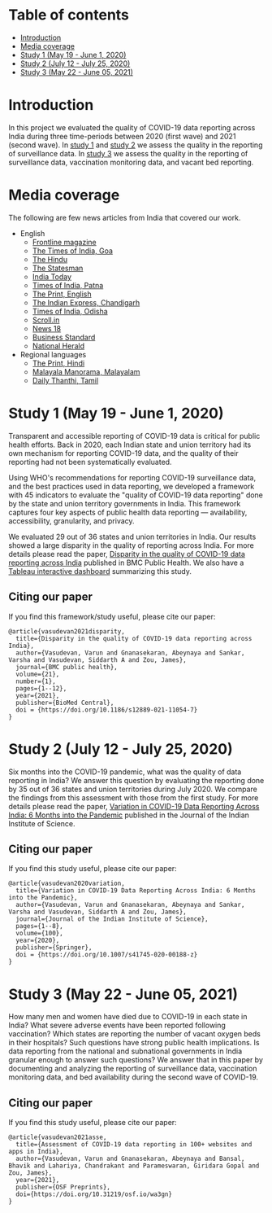 # Table of contents

- [Introduction](#intro)
- [Media coverage](#media)
- [Study 1 (May 19 - June 1, 2020)](#study1)
- [Study 2 (July 12 - July 25, 2020)](#study2)
- [Study 3 (May 22 - June 05, 2021)](#study3)

<!-- toc -->

# Introduction <a name="intro"></a>
In this project we evaluated the quality of COVID-19 data reporting across India during three time-periods between 2020 (first wave) and 2021 (second wave). In [study 1](#study1) and [study 2](#study2) we assess the quality in the reporting of surveillance data. In [study 3](#study3) we assess the quality in the reporting of surveillance data, vaccination monitoring data, and vacant bed reporting.

# Media coverage <a name="media"></a>
The following are few news articles from India that covered our work.
- English 
  - [Frontline magazine](https://frontline.thehindu.com/dispatches/karnataka-top-state-in-the-quality-of-covid-19-data-reporting-stanford-study/article32204466.ece)
  - [The Times of India, Goa](https://timesofindia.indiatimes.com/city/goa/stanford-univ-study-goa-among-10-worst-states-in-covid-data-reporting/articleshow/77309539.cms)
  - [The Hindu](https://www.thehindu.com/news/national/karnataka/karnataka-best-in-covid-19-reporting-study/article32198153.ece)
  - [The Statesman](https://www.thestatesman.com/coronavirus/up-bihar-worst-in-covid-reporting-across-india-stanford-study-1502911466.html)
  - [India Today](https://www.indiatoday.in/india/story/coronavirus-data-reporting-stanford-university-study-1704776-2020-07-27)
  - [Times of India, Patna](https://timesofindia.indiatimes.com/city/patna/stanford-university-study-ranks-bihar-poor-in-sharing-covid-data/articleshow/77205346.cms)
  - [The Print, English](https://theprint.in/health/uttar-pradesh-and-bihar-worst-in-covid-reporting-karnataka-best-stanford-study-finds/467947/)
  - [The Indian Express, Chandigarh](https://indianexpress.com/article/cities/chandigarh/chandigarh-one-of-the-worst-in-reporting-coronavirus-data-says-stanford-study-6526445/)
  - [Times of India, Odisha](https://timesofindia.indiatimes.com/city/bhubaneswar/amid-lockdown-odisha-sees-traffic-from-123-countries/articleshow/77290916.cms)
  - [Scroll.in](https://scroll.in/latest/968648/karnataka-best-in-terms-of-covid-19-data-reporting-up-and-bihar-worst-shows-stanford-study?)
  - [News 18](https://www.news18.com/news/india/up-and-bihar-worst-in-covid-19-reporting-across-india-shows-stanford-study-2736207.html)
  - [Business Standard](https://www.business-standard.com/article/current-affairs/india-coronavirus-dispatch-up-bihar-worst-in-covid-reporting-finds-study-120072600403_1.html)
  - [National Herald](https://www.nationalheraldindia.com/national/up-bihar-worst-in-covid-reporting-across-india-stanford-study)
- Regional languages
  - [The Print, Hindi](https://hindi.theprint.in/india/uttar-pradesh-and-bihar-worst-in-covid-19-reporting-karnataka-best-stanford-study-finds/157586/)
  - [Malayala Manorama, Malayalam](https://www.manoramaonline.com/news/latest-news/2020/07/28/karnataka-ranks-high-in-coronavirus-data-reporting-stanford-university-study.html)
  - [Daily Thanthi, Tamil](https://www.dailythanthi.com/News/India/2020/07/27102111/Uttar-Pradesh-Bihar-worst-in-COVID19-reporting-across.vpf)

# Study 1 (May 19 - June 1, 2020) <a name="study1"></a>
Transparent and accessible reporting of COVID-19 data is critical for public health efforts. Back in 2020, each Indian state and union territory had its own mechanism for reporting COVID-19 data, and the quality of their reporting had not been systematically evaluated. 

Using WHO's recommendations for reporting COVID-19 surveillance data, and the best practices used in data reporting, we developed a framework with 45 indicators to evaluate the "quality of COVID-19 data reporting" done by the state and union territory governments in India. This framework captures four key aspects of public health data reporting — availability, accessibility, granularity, and privacy.  

We evaluated 29 out of 36 states and union territories in India. Our results showed a large disparity in the quality of reporting across India. For more details please read the paper, [Disparity in the quality of COVID-19 data reporting across India](https://bmcpublichealth.biomedcentral.com/articles/10.1186/s12889-021-11054-7) published in BMC Public Health. We also have a [Tableau interactive dashboard](https://public.tableau.com/profile/varun.vasudevan1956#!/vizhome/DisparityintheQualityofCOVID-19DataReportingAcrossIndia/CDRS) summarizing this study.

## Citing our paper
If you find this framework/study useful, please cite our paper:
```
@article{vasudevan2021disparity,
  title={Disparity in the quality of COVID-19 data reporting across India},
  author={Vasudevan, Varun and Gnanasekaran, Abeynaya and Sankar, Varsha and Vasudevan, Siddarth A and Zou, James},
  journal={BMC public health},
  volume={21},
  number={1},
  pages={1--12},
  year={2021},
  publisher={BioMed Central},
  doi = {https://doi.org/10.1186/s12889-021-11054-7}
}
```

# Study 2 (July 12 - July 25, 2020) <a name="study2"></a>
Six months into the COVID-19 pandemic, what was the quality of data reporting in India? We answer this question by evaluating the reporting done by 35 out of 36 states and union territories during July 2020. We compare the findings from this assessment with those from the first study. For more details please read the paper, [Variation in COVID-19 Data Reporting Across India: 6 Months into the Pandemic](https://link.springer.com/article/10.1007/s41745-020-00188-z) published in the Journal of the Indian Institute of Science. 

## Citing our paper
If you find this study useful, please cite our paper:
```
@article{vasudevan2020variation,
  title={Variation in COVID-19 Data Reporting Across India: 6 Months into the Pandemic},
  author={Vasudevan, Varun and Gnanasekaran, Abeynaya and Sankar, Varsha and Vasudevan, Siddarth A and Zou, James},
  journal={Journal of the Indian Institute of Science},
  pages={1--8},
  volume={100},
  year={2020},
  publisher={Springer},
  doi = {https://doi.org/10.1007/s41745-020-00188-z}
}
```

# Study 3 (May 22 - June 05, 2021) <a name="study3"></a>

How many men and women have died due to COVID-19 in each state in India? What severe adverse events have been reported following vaccination? Which states are reporting the number of vacant oxygen beds in their hospitals? Such questions have strong public health implications. Is data reporting from the national and subnational governments in India granular enough to answer such questions? We answer that in this paper by documenting and analyzing the reporting of surveillance data, vaccination monitoring data, and bed availability during the second wave of COVID-19.

## Citing our paper
If you find this study useful, please cite our paper:
```
@article{vasudevan2021asse,
  title={Assessment of COVID-19 data reporting in 100+ websites and apps in India},
  author={Vasudevan, Varun and Gnanasekaran, Abeynaya and Bansal, Bhavik and Lahariya, Chandrakant and Parameswaran, Giridara Gopal and Zou, James},
  year={2021},
  publisher={OSF Preprints},
  doi={https://doi.org/10.31219/osf.io/wa3gn}
}
```

